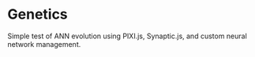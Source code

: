 # Genetics
Simple test of ANN evolution using PIXI.js, Synaptic.js, and custom neural network management.
